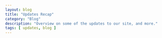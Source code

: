 ```yaml
---
layout: blog
title: "Updates Recap"
category: "Blog"
description: "Overview on some of the updates to our site, and more."
tags: [ updates, blog ]
---
```


